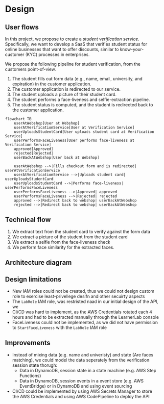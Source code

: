 # Design

## User flows


In this project, we propose to create a *student verification service*.
Specifically, we want to develop a SaaS that verifies student status for online businesses that want to offer discounts, similar to know-your-customer (KYC) processes in enterprises.

We propose the following pipeline for student verification, from the customers point-of-view.

1. The student fills out form data (e.g., name, email, university, and expiration) in the customer application.
2. The customer application is redirected to our service.
3. The student uploads a picture of their student card.
4. The student performs a face-liveness and selfie-extraction pipeline.
5. The student status is computed, and the student is redirected back to the customer application.


```mermaid
flowchart TB
    userAtWebshop[User at Webshop]
    userAtVerificationService[User at Verification Service]
    userUploadsStudentCard[User uploads student card at Verification Service]
    userPerformsFaceLiveness[User performs face-liveness at Verification Service]
    approved[Approved]
    rejected[Rejected]
    userBackAtWebshop[User back at Webshop]

    userAtWebshop -->|Fills checkout form and is redirected| userAtVerificationService
    userAtVerificationService -->|Uploads student card| userUploadsStudentCard
    userUploadsStudentCard -->|Performs face-liveness| userPerformsFaceLiveness
    userPerformsFaceLiveness -->|Approved| approved
    userPerformsFaceLiveness -->|Rejected| rejected
    approved -->|Redirect back to webshop| userBackAtWebshop
    rejected -->|Redirect back to webshop| userBackAtWebshop
```


## Technical flow

1. We extract text from the student card to verify against the form data
2. We extract a picture of the student from the student card
3. We extract a selfie from the face-liveness check
4. We perform face similarity for the extracted faces.

## Architecture diagram



## Design limitations

- New IAM roles could not be created, thus we could not design custom role to exercise least-privellege desifn and other secuirty aspects
- The `LabRole` IAM role, was restristed naad in our initial design of the API, we
- CI/CD was hard to implement, as the AWS Credentials rotated each 4 hours and had to be extracted manually through the LearnerLab console
- FaceLiveness could not be implemented, as we did not have permission to `StartFaceLiveness` with the `LabRole` IAM role

## Improvements

- Instead of mixing data (e.g. name and univeristy) and state (Are faces matching), we could model the data seperately from the verification session state thorugh:
    - Data in DynamoDB, session state in a state machine (e.g. AWS Step Functions)
    - Data in DynamoDB, session events in a event store (e.g. AWS EventBridge) or in DynamoDB and using event sourcing
- CI/CD could be implemented by using AWS Secrets Manager to store the AWS Credentials and using AWS CodePipeline to deploy the API


##